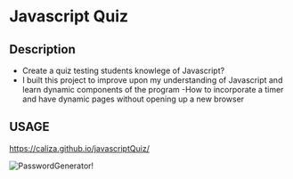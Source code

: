 # Javascript Quiz

## Description


- Create a quiz testing students knowlege of Javascript?
- I built this project to improve upon my understanding of Javascript and learn dynamic components of the program
-How to incorporate a timer and have dynamic pages without opening up a new browser

## USAGE
https://caliza.github.io/javascriptQuiz/

![PasswordGenerator!](passwordGenerator.jpg)